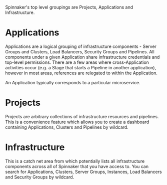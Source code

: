 Spinnaker's top level groupings are Projects, Applications and Infrastructure.

# Applications

Applications are a logical grouping of infrastructure components - Server Groups and Clusters, Load Balancers, Security Groups and Pipelines. All components under a given Application share infrastructure credentials and top-level permissions. There are a few areas where cross-Application activities occur (e.g. a Stage that starts a Pipeline in another application), however in most areas, references are relegated to within the Application.

An Application typically corresponds to a particular microservice.

# Projects

Projects are arbitrary collections of infrastructure resources and pipelines. This is a convenience feature which allows you to create a dashboard containing Applications, Clusters and Pipelines by wildcard.

# Infrastructure

This is a catch net area from which potentially lists all infrastructure components across all of Spinnaker that you have access to. You can search for Applications, Clusters, Server Groups, Instances, Load Balancers and Security Groups by wildcard.

